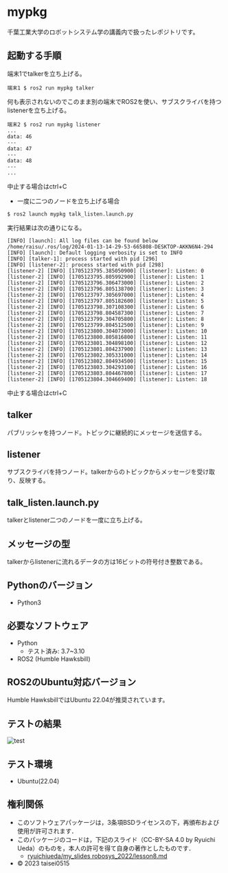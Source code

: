 # mypkg
千葉工業大学のロボットシステム学の講義内で扱ったレポジトリです。

## 起動する手順
端末1でtalkerを立ち上げる。
```
端末1 $ ros2 run mypkg talker
```
何も表示されないのでこのまま別の端末でROS2を使い、サブスクライバを持つlistenerを立ち上げる。
```
端末2 $ ros2 run mypkg listener
...
data: 46
---
data: 47
---
data: 48
---
...
```
中止する場合はctrl+C

* 一度に二つのノードを立ち上げる場合
```
$ ros2 launch mypkg talk_listen.launch.py
```
実行結果は次の通りになる。
```
[INFO] [launch]: All log files can be found below /home/raisu/.ros/log/2024-01-13-14-29-53-665808-DESKTOP-AKKN6N4-294
[INFO] [launch]: Default logging verbosity is set to INFO
[INFO] [talker-1]: process started with pid [296]
[INFO] [listener-2]: process started with pid [298]
[listener-2] [INFO] [1705123795.385050900] [listener]: Listen: 0
[listener-2] [INFO] [1705123795.805992900] [listener]: Listen: 1
[listener-2] [INFO] [1705123796.306473000] [listener]: Listen: 2
[listener-2] [INFO] [1705123796.805138700] [listener]: Listen: 3
[listener-2] [INFO] [1705123797.305697000] [listener]: Listen: 4
[listener-2] [INFO] [1705123797.805182600] [listener]: Listen: 5
[listener-2] [INFO] [1705123798.307108300] [listener]: Listen: 6
[listener-2] [INFO] [1705123798.804587300] [listener]: Listen: 7
[listener-2] [INFO] [1705123799.304705800] [listener]: Listen: 8
[listener-2] [INFO] [1705123799.804512500] [listener]: Listen: 9
[listener-2] [INFO] [1705123800.304073000] [listener]: Listen: 10
[listener-2] [INFO] [1705123800.805816800] [listener]: Listen: 11
[listener-2] [INFO] [1705123801.304898100] [listener]: Listen: 12
[listener-2] [INFO] [1705123801.804237900] [listener]: Listen: 13
[listener-2] [INFO] [1705123802.305331000] [listener]: Listen: 14
[listener-2] [INFO] [1705123802.804934500] [listener]: Listen: 15
[listener-2] [INFO] [1705123803.304293100] [listener]: Listen: 16
[listener-2] [INFO] [1705123803.804467800] [listener]: Listen: 17
[listener-2] [INFO] [1705123804.304669400] [listener]: Listen: 18
```
中止する場合はctrl+C

## talker
パブリッシャを持つノード。トピックに継続的にメッセージを送信する。

## listener
サブスクライバを持つノード。talkerからのトピックからメッセージを受け取り、反映する。

## talk_listen.launch.py
talkerとlistener二つのノードを一度に立ち上げる。

## メッセージの型
talkerからlistenerに流れるデータの方は16ビットの符号付き整数である。

## Pythonのバージョン
* Python3

## 必要なソフトウェア
* Python
  * テスト済み: 3.7~3.10
* ROS2 (Humble Hawksbill)

## ROS2のUbuntu対応バージョン
Humble HawksbillではUbuntu 22.04が推奨されています。

## テストの結果
![test](https://github.com/taisei0515/mypkg/actions/workflows/test.yml/badge.svg)

## テスト環境
* Ubuntu(22.04)

## 権利関係
* このソフトウェアパッケージは，3条項BSDライセンスの下，再頒布および使用が許可されます．
* このパッケージのコードは，下記のスライド（CC-BY-SA 4.0 by Ryuichi Ueda）のものを，本人の許可を得て自身の著作としたものです．
  * [ryuichiueda/my_slides robosys_2022/lesson8.md](https://github.com/ryuichiueda/my_slides/tree/master/robosys_2022/lesson8.md)
* © 2023 taisei0515
